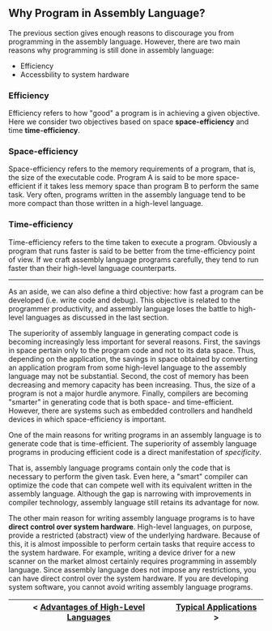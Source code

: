 ## Why Program in Assembly Language?

The previous section gives enough reasons to discourage you from programming in the assembly language. However, there are two main reasons why programming is still done in assembly language:

- Efficiency
- Accessbility to system hardware

### Efficiency

Efficiency refers to how "good" a program is in achieving a given objective. Here we consider two objectives based on space **space-efficiency** and time **time-efficiency**.

### Space-efficiency

Space-efficiency refers to the memory requirements of a program, that is, the size of the executable code. Program A is said to be more space-efficient if it takes less memory space than program B to perform the same task. Very often, programs written in the assembly language tend to be more compact than those written in a high-level language.

### Time-efficiency

Time-efficiency refers to the time taken to execute a program. Obviously a program that runs faster is said to be better from the time-efficiency point of view. If we craft assembly language programs carefully, they tend to run faster than their high-level language counterparts.

---

As an aside, we can also define a third objective: how fast a program can be developed (i.e. write code and debug). This objective is related to the programmer productivity, and assembly language loses the battle to high-level languages as discussed in the last section.

The superiority of assembly language in generating compact code is becoming increasingly less important for several reasons. First, the savings in space pertain only to the program code and not to its data space. Thus, depending on the application, the savings in space obtained by converting an application program from some high-level language to the assembly language may not be substantial. Second, the cost of memory has been decreasing and memory capacity has been increasing. Thus, the size of a program is not a major hurdle anymore. Finally, compilers are becoming "smarter" in generating code that is both space- and time-efficient. However, there are systems such as embedded controllers and handheld devices in which space-efficiency is important.

One of the main reasons for writing programs in an assembly language is to generate code
that is time-efficient. The superiority of assembly language programs in producing efficient code is a direct manifestation of _specificity_.

That is, assembly language programs contain only the code that is necessary to perform the given task. Even here, a "smart" compiler can optimize the code that can compete well with its equivalent written in the assembly language. Although the gap is narrowing with improvements in compiler technology, assembly language still retains its advantage for now. 

The other main reason for writing assembly language programs is to have **direct control over system hardware**. High-level languages, on purpose, provide a restricted (abstract) view of the underlying hardware. Because of this, it is almost impossible to perform certain tasks that require access to the system hardware. For example, writing a device driver for a new scanner on the market almost certainly requires programming in assembly language. Since assembly language does not impose any restrictions, you can have direct control over the system hardware. If you are developing system software, you cannot avoid writing assembly language programs.

| < [Advantages of High-Level Languages](https://github.com/romuro-pauliv/Introduction-to-Assembly/blob/main/Part%20I%20-%20Overview/a4%20-%20Advantages%20of%20High-Level%20Languages.md) | [Typical Applications]() > |
| -|-|